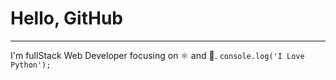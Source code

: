 # Hello, GitHub
---
I'm fullStack Web Developer focusing on ⚛ and 🐍. 
`console.log('I Love Python');`
